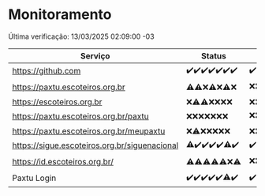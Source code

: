 # Monitoramento

Última verificação: 13/03/2025 02:09:00 -03

|Serviço|Status|Últimas 24h|
|---|---|---|
|https://github.com|<span title="2025-03-06: OK=23">✔️</span><span title="2025-03-07: OK=23">✔️</span><span title="2025-03-08: OK=24">✔️</span><span title="2025-03-09: OK=24">✔️</span><span title="2025-03-10: OK=24">✔️</span><span title="2025-03-11: OK=23">✔️</span><span title="2025-03-12: OK=4">✔️</span>|<span title="12/03/2025 02:09:00 -03 : 200">✔️</span><span title="12/03/2025 03:13:00 -03 : 200">✔️</span><span title="12/03/2025 04:09:00 -03 : 200">✔️</span><span title="12/03/2025 05:12:00 -03 : 200">✔️</span><span title="12/03/2025 06:09:00 -03 : 200">✔️</span><span title="12/03/2025 07:09:00 -03 : 200">✔️</span><span title="12/03/2025 08:07:00 -03 : 200">✔️</span><span title="12/03/2025 09:16:00 -03 : 200">✔️</span><span title="12/03/2025 10:18:00 -03 : 200">✔️</span><span title="12/03/2025 11:09:00 -03 : 200">✔️</span><span title="12/03/2025 12:09:00 -03 : 200">✔️</span><span title="12/03/2025 13:11:00 -03 : 200">✔️</span><span title="12/03/2025 14:08:00 -03 : 200">✔️</span><span title="12/03/2025 15:12:00 -03 : 200">✔️</span><span title="12/03/2025 16:07:00 -03 : 200">✔️</span><span title="12/03/2025 17:09:00 -03 : 200">✔️</span><span title="12/03/2025 18:08:00 -03 : 200">✔️</span><span title="12/03/2025 19:08:00 -03 : 200">✔️</span><span title="12/03/2025 20:08:00 -03 : 200">✔️</span><span title="12/03/2025 21:42:00 -03 : 200">✔️</span><span title="12/03/2025 23:17:00 -03 : 200">✔️</span><span title="13/03/2025 00:21:00 -03 : 200">✔️</span><span title="13/03/2025 01:11:00 -03 : 200">✔️</span><span title="13/03/2025 02:09:00 -03 : 200">✔️</span>|
|https://paxtu.escoteiros.org.br|<span title="2025-03-06: OK=3, Falhas=20">⚠️</span><span title="2025-03-07: OK=4, Falhas=19">⚠️</span><span title="2025-03-08: Falhas=24">❌</span><span title="2025-03-09: OK=2, Falhas=22">⚠️</span><span title="2025-03-10: Falhas=24">❌</span><span title="2025-03-11: OK=1, Falhas=22">⚠️</span><span title="2025-03-12: Falhas=4">❌</span>|<span title="12/03/2025 02:09:00 -03 : 403">❌</span><span title="12/03/2025 03:13:00 -03 : 403">❌</span><span title="12/03/2025 04:09:00 -03 : 403">❌</span><span title="12/03/2025 05:12:00 -03 : 403">❌</span><span title="12/03/2025 06:09:00 -03 : 403">❌</span><span title="12/03/2025 07:09:00 -03 : 200">✔️</span><span title="12/03/2025 08:07:00 -03 : 403">❌</span><span title="12/03/2025 09:16:00 -03 : 403">❌</span><span title="12/03/2025 10:18:00 -03 : 403">❌</span><span title="12/03/2025 11:09:00 -03 : 200">✔️</span><span title="12/03/2025 12:09:00 -03 : 403">❌</span><span title="12/03/2025 13:11:00 -03 : 403">❌</span><span title="12/03/2025 14:08:00 -03 : 403">❌</span><span title="12/03/2025 15:12:00 -03 : 403">❌</span><span title="12/03/2025 16:07:00 -03 : 403">❌</span><span title="12/03/2025 17:09:00 -03 : 403">❌</span><span title="12/03/2025 18:08:00 -03 : 403">❌</span><span title="12/03/2025 19:08:00 -03 : 403">❌</span><span title="12/03/2025 20:08:00 -03 : 403">❌</span><span title="12/03/2025 21:42:00 -03 : 403">❌</span><span title="12/03/2025 23:17:00 -03 : 403">❌</span><span title="13/03/2025 00:21:00 -03 : 403">❌</span><span title="13/03/2025 01:11:00 -03 : 403">❌</span><span title="13/03/2025 02:09:00 -03 : 403">❌</span>|
|https://escoteiros.org.br|<span title="2025-03-06: Falhas=23">❌</span><span title="2025-03-07: OK=1, Falhas=22">⚠️</span><span title="2025-03-08: OK=1, Falhas=23">⚠️</span><span title="2025-03-09: Falhas=24">❌</span><span title="2025-03-10: Falhas=24">❌</span><span title="2025-03-11: Falhas=23">❌</span><span title="2025-03-12: Falhas=4">❌</span>|<span title="12/03/2025 02:09:00 -03 : 403">❌</span><span title="12/03/2025 03:13:00 -03 : 403">❌</span><span title="12/03/2025 04:09:00 -03 : 403">❌</span><span title="12/03/2025 05:12:00 -03 : 403">❌</span><span title="12/03/2025 06:09:00 -03 : 403">❌</span><span title="12/03/2025 07:09:00 -03 : 403">❌</span><span title="12/03/2025 08:07:00 -03 : 403">❌</span><span title="12/03/2025 09:16:00 -03 : 403">❌</span><span title="12/03/2025 10:18:00 -03 : 403">❌</span><span title="12/03/2025 11:09:00 -03 : 403">❌</span><span title="12/03/2025 12:09:00 -03 : 403">❌</span><span title="12/03/2025 13:11:00 -03 : 403">❌</span><span title="12/03/2025 14:08:00 -03 : 403">❌</span><span title="12/03/2025 15:12:00 -03 : 403">❌</span><span title="12/03/2025 16:07:00 -03 : 403">❌</span><span title="12/03/2025 17:09:00 -03 : 403">❌</span><span title="12/03/2025 18:08:00 -03 : 403">❌</span><span title="12/03/2025 19:08:00 -03 : 403">❌</span><span title="12/03/2025 20:08:00 -03 : 403">❌</span><span title="12/03/2025 21:42:00 -03 : 403">❌</span><span title="12/03/2025 23:17:00 -03 : 403">❌</span><span title="13/03/2025 00:21:00 -03 : 403">❌</span><span title="13/03/2025 01:11:00 -03 : 403">❌</span><span title="13/03/2025 02:09:00 -03 : 403">❌</span>|
|https://paxtu.escoteiros.org.br/paxtu|<span title="2025-03-06: Falhas=23">❌</span><span title="2025-03-07: Falhas=23">❌</span><span title="2025-03-08: Falhas=24">❌</span><span title="2025-03-09: Falhas=24">❌</span><span title="2025-03-10: Falhas=24">❌</span><span title="2025-03-11: Falhas=23">❌</span><span title="2025-03-12: Falhas=4">❌</span>|<span title="12/03/2025 02:09:00 -03 : 403">❌</span><span title="12/03/2025 03:13:00 -03 : 403">❌</span><span title="12/03/2025 04:09:00 -03 : 403">❌</span><span title="12/03/2025 05:12:00 -03 : 403">❌</span><span title="12/03/2025 06:09:00 -03 : 403">❌</span><span title="12/03/2025 07:09:00 -03 : 403">❌</span><span title="12/03/2025 08:07:00 -03 : 403">❌</span><span title="12/03/2025 09:16:00 -03 : 200">✔️</span><span title="12/03/2025 10:18:00 -03 : 403">❌</span><span title="12/03/2025 11:09:00 -03 : 403">❌</span><span title="12/03/2025 12:09:00 -03 : 403">❌</span><span title="12/03/2025 13:11:00 -03 : 403">❌</span><span title="12/03/2025 14:08:00 -03 : 403">❌</span><span title="12/03/2025 15:12:00 -03 : 403">❌</span><span title="12/03/2025 16:07:00 -03 : 403">❌</span><span title="12/03/2025 17:09:00 -03 : 403">❌</span><span title="12/03/2025 18:08:00 -03 : 403">❌</span><span title="12/03/2025 19:08:00 -03 : 403">❌</span><span title="12/03/2025 20:08:00 -03 : 403">❌</span><span title="12/03/2025 21:42:00 -03 : 403">❌</span><span title="12/03/2025 23:17:00 -03 : 403">❌</span><span title="13/03/2025 00:21:00 -03 : 403">❌</span><span title="13/03/2025 01:11:00 -03 : 403">❌</span><span title="13/03/2025 02:09:00 -03 : 403">❌</span>|
|https://paxtu.escoteiros.org.br/meupaxtu|<span title="2025-03-06: Falhas=23">❌</span><span title="2025-03-07: OK=1, Falhas=22">⚠️</span><span title="2025-03-08: Falhas=24">❌</span><span title="2025-03-09: Falhas=24">❌</span><span title="2025-03-10: Falhas=24">❌</span><span title="2025-03-11: Falhas=23">❌</span><span title="2025-03-12: Falhas=4">❌</span>|<span title="12/03/2025 02:09:00 -03 : 403">❌</span><span title="12/03/2025 03:13:00 -03 : 403">❌</span><span title="12/03/2025 04:09:00 -03 : 403">❌</span><span title="12/03/2025 05:12:00 -03 : 403">❌</span><span title="12/03/2025 06:09:00 -03 : 403">❌</span><span title="12/03/2025 07:09:00 -03 : 403">❌</span><span title="12/03/2025 08:07:00 -03 : 403">❌</span><span title="12/03/2025 09:16:00 -03 : 403">❌</span><span title="12/03/2025 10:18:00 -03 : 403">❌</span><span title="12/03/2025 11:09:00 -03 : 403">❌</span><span title="12/03/2025 12:09:00 -03 : 403">❌</span><span title="12/03/2025 13:11:00 -03 : 403">❌</span><span title="12/03/2025 14:08:00 -03 : 403">❌</span><span title="12/03/2025 15:12:00 -03 : 403">❌</span><span title="12/03/2025 16:07:00 -03 : 403">❌</span><span title="12/03/2025 17:09:00 -03 : 403">❌</span><span title="12/03/2025 18:08:00 -03 : 403">❌</span><span title="12/03/2025 19:08:00 -03 : 403">❌</span><span title="12/03/2025 20:08:00 -03 : 403">❌</span><span title="12/03/2025 21:42:00 -03 : 403">❌</span><span title="12/03/2025 23:17:00 -03 : 403">❌</span><span title="13/03/2025 00:21:00 -03 : 403">❌</span><span title="13/03/2025 01:11:00 -03 : 403">❌</span><span title="13/03/2025 02:09:00 -03 : 403">❌</span>|
|https://sigue.escoteiros.org.br/siguenacional|<span title="2025-03-06: OK=22, Falhas=1">⚠️</span><span title="2025-03-07: OK=23">✔️</span><span title="2025-03-08: OK=24">✔️</span><span title="2025-03-09: OK=24">✔️</span><span title="2025-03-10: OK=24">✔️</span><span title="2025-03-11: OK=22, Falhas=1">⚠️</span><span title="2025-03-12: OK=4">✔️</span>|<span title="12/03/2025 02:09:00 -03 : 200">✔️</span><span title="12/03/2025 03:13:00 -03 : 200">✔️</span><span title="12/03/2025 04:09:00 -03 : 200">✔️</span><span title="12/03/2025 05:12:00 -03 : 200">✔️</span><span title="12/03/2025 06:09:00 -03 : 200">✔️</span><span title="12/03/2025 07:09:00 -03 : 200">✔️</span><span title="12/03/2025 08:07:00 -03 : 200">✔️</span><span title="12/03/2025 09:16:00 -03 : 200">✔️</span><span title="12/03/2025 10:18:00 -03 : 200">✔️</span><span title="12/03/2025 11:09:00 -03 : 200">✔️</span><span title="12/03/2025 12:09:00 -03 : 200">✔️</span><span title="12/03/2025 13:11:00 -03 : 200">✔️</span><span title="12/03/2025 14:08:00 -03 : 200">✔️</span><span title="12/03/2025 15:12:00 -03 : 200">✔️</span><span title="12/03/2025 16:07:00 -03 : 200">✔️</span><span title="12/03/2025 17:09:00 -03 : 200">✔️</span><span title="12/03/2025 18:08:00 -03 : 200">✔️</span><span title="12/03/2025 19:08:00 -03 : 200">✔️</span><span title="12/03/2025 20:08:00 -03 : 200">✔️</span><span title="12/03/2025 21:42:00 -03 : 200">✔️</span><span title="12/03/2025 23:17:00 -03 : 200">✔️</span><span title="13/03/2025 00:21:00 -03 : 200">✔️</span><span title="13/03/2025 01:11:00 -03 : 200">✔️</span><span title="13/03/2025 02:09:00 -03 : 200">✔️</span>|
|https://id.escoteiros.org.br/|<span title="2025-03-06: OK=2, Falhas=21">⚠️</span><span title="2025-03-07: OK=1, Falhas=22">⚠️</span><span title="2025-03-08: OK=1, Falhas=23">⚠️</span><span title="2025-03-09: OK=4, Falhas=20">⚠️</span><span title="2025-03-10: OK=1, Falhas=23">⚠️</span><span title="2025-03-11: Falhas=23">❌</span><span title="2025-03-12: OK=1, Falhas=3">⚠️</span>|<span title="12/03/2025 02:09:00 -03 : 403">❌</span><span title="12/03/2025 03:13:00 -03 : 403">❌</span><span title="12/03/2025 04:09:00 -03 : 403">❌</span><span title="12/03/2025 05:12:00 -03 : 403">❌</span><span title="12/03/2025 06:09:00 -03 : 403">❌</span><span title="12/03/2025 07:09:00 -03 : 403">❌</span><span title="12/03/2025 08:07:00 -03 : 403">❌</span><span title="12/03/2025 09:16:00 -03 : 403">❌</span><span title="12/03/2025 10:18:00 -03 : 200">✔️</span><span title="12/03/2025 11:09:00 -03 : 403">❌</span><span title="12/03/2025 12:09:00 -03 : 403">❌</span><span title="12/03/2025 13:11:00 -03 : 403">❌</span><span title="12/03/2025 14:08:00 -03 : 403">❌</span><span title="12/03/2025 15:12:00 -03 : 403">❌</span><span title="12/03/2025 16:07:00 -03 : 403">❌</span><span title="12/03/2025 17:09:00 -03 : 403">❌</span><span title="12/03/2025 18:08:00 -03 : 403">❌</span><span title="12/03/2025 19:08:00 -03 : 403">❌</span><span title="12/03/2025 20:08:00 -03 : 403">❌</span><span title="12/03/2025 21:42:00 -03 : 403">❌</span><span title="12/03/2025 23:17:00 -03 : 403">❌</span><span title="13/03/2025 00:21:00 -03 : 403">❌</span><span title="13/03/2025 01:11:00 -03 : 403">❌</span><span title="13/03/2025 02:09:00 -03 : 403">❌</span>|
|Paxtu Login|<span title="2025-03-06: OK=23">✔️</span><span title="2025-03-07: OK=23">✔️</span><span title="2025-03-08: OK=24">✔️</span><span title="2025-03-09: OK=24">✔️</span><span title="2025-03-10: OK=24">✔️</span><span title="2025-03-11: OK=22, Falhas=1">⚠️</span><span title="2025-03-12: OK=4">✔️</span>|<span title="12/03/2025 02:09:00 -03 : 200">✔️</span><span title="12/03/2025 03:13:00 -03 : 200">✔️</span><span title="12/03/2025 04:09:00 -03 : 200">✔️</span><span title="12/03/2025 05:12:00 -03 : 200">✔️</span><span title="12/03/2025 06:09:00 -03 : 200">✔️</span><span title="12/03/2025 07:09:00 -03 : 200">✔️</span><span title="12/03/2025 08:07:00 -03 : 200">✔️</span><span title="12/03/2025 09:16:00 -03 : 200">✔️</span><span title="12/03/2025 10:18:00 -03 : 200">✔️</span><span title="12/03/2025 11:09:00 -03 : 200">✔️</span><span title="12/03/2025 12:09:00 -03 : 200">✔️</span><span title="12/03/2025 13:11:00 -03 : 200">✔️</span><span title="12/03/2025 14:08:00 -03 : 200">✔️</span><span title="12/03/2025 15:12:00 -03 : 200">✔️</span><span title="12/03/2025 16:07:00 -03 : 200">✔️</span><span title="12/03/2025 17:09:00 -03 : 200">✔️</span><span title="12/03/2025 18:08:00 -03 : 200">✔️</span><span title="12/03/2025 19:08:00 -03 : 200">✔️</span><span title="12/03/2025 20:08:00 -03 : 200">✔️</span><span title="12/03/2025 21:42:00 -03 : 200">✔️</span><span title="12/03/2025 23:17:00 -03 : 200">✔️</span><span title="13/03/2025 00:21:00 -03 : 200">✔️</span><span title="13/03/2025 01:11:00 -03 : 200">✔️</span><span title="13/03/2025 02:09:00 -03 : 200">✔️</span>|
